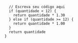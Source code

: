 ``` function calculaPrecoTotal(quantidade) {
  // Escreva seu código aqui
  if (quantidade < 12) {
    return quantidade * 1.30
  } else if (quantidade >= 12) {
    return quantidade * 1.00
  }
  return quantidade
}